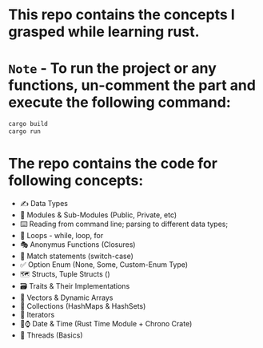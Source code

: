 # This repo contains the concepts I grasped while learning rust.

# `Note` - To run the project or any functions, un-comment the part and execute the following command:

```bash
cargo build
cargo run
```

# The repo contains the code for following concepts:

- ✍️ Data Types
- 📝 Modules & Sub-Modules (Public, Private, etc)
- ⌨️ Reading from command line; parsing to different data types;
- 🔁 Loops - while, loop, for
- 🎭 Anonymus Functions (Closures)
- 🤝 Match statements (switch-case)
- ✅ Option Enum (None, Some, Custom-Enum Type)
- 🗺️ Structs, Tuple Structs ()
- 🗃️ Traits & Their Implementations
- 🌟 Vectors & Dynamic Arrays
- 🎒 Collections (HashMaps & HashSets)
- 🔄️ Iterators
- 📅⌚ Date & Time (Rust Time Module + Chrono Crate)
- 🧵 Threads (Basics)
